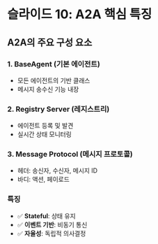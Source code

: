 # 슬라이드 10: A2A 핵심 특징

## A2A의 주요 구성 요소

### 1. BaseAgent (기본 에이전트)
- 모든 에이전트의 기반 클래스
- 메시지 송수신 기능 내장

### 2. Registry Server (레지스트리)
- 에이전트 등록 및 발견
- 실시간 상태 모니터링

### 3. Message Protocol (메시지 프로토콜)
- 헤더: 송신자, 수신자, 메시지 ID
- 바디: 액션, 페이로드

### 특징
- ✅ **Stateful**: 상태 유지
- ✅ **이벤트 기반**: 비동기 통신
- ✅ **자율성**: 독립적 의사결정